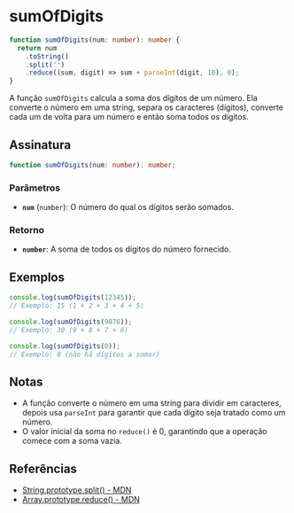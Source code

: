 # sumOfDigits

```typescript
function sumOfDigits(num: number): number {
  return num
    .toString()
    .split('')
    .reduce((sum, digit) => sum + parseInt(digit, 10), 0);
}
```

A função `sumOfDigits` calcula a soma dos dígitos de um número. Ela converte o número em uma string, separa os caracteres (dígitos), converte cada um de volta para um número e então soma todos os dígitos.

## Assinatura

```typescript
function sumOfDigits(num: number): number;
```

### Parâmetros

- **`num`** (`number`): O número do qual os dígitos serão somados.

### Retorno

- **`number`**: A soma de todos os dígitos do número fornecido.

## Exemplos

```typescript
console.log(sumOfDigits(12345)); 
// Exemplo: 15 (1 + 2 + 3 + 4 + 5)

console.log(sumOfDigits(9876)); 
// Exemplo: 30 (9 + 8 + 7 + 6)

console.log(sumOfDigits(0)); 
// Exemplo: 0 (não há dígitos a somar)
```

## Notas

- A função converte o número em uma string para dividir em caracteres, depois usa `parseInt` para garantir que cada dígito seja tratado como um número.
- O valor inicial da soma no `reduce()` é 0, garantindo que a operação comece com a soma vazia.

## Referências

- [String.prototype.split() - MDN](https://developer.mozilla.org/en-US/docs/Web/JavaScript/Reference/Global_Objects/String/split)
- [Array.prototype.reduce() - MDN](https://developer.mozilla.org/en-US/docs/Web/JavaScript/Reference/Global_Objects/Array/reduce)